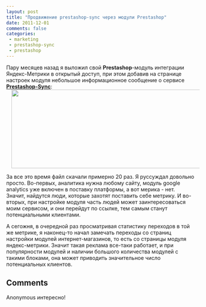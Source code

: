 ```yaml
---
layout: post
title: "Продвижение prestashop-sync через модули Prestashop"
date: 2011-12-01
comments: false
categories:
 - marketing
 - prestashop-sync
 - prestashop
---
```



Пару месяцев назад я выложил свой <b>Prestashop</b>-модуль интеграции Яндекс-Метрики в открытый  доступ, при этом добавив на странице настроек модуля небольшое информационное сообщение о сервисе <b><a href="http://prestashop-sync.com/">Prestashop-Sync</a></b>:
<a href="http://4.bp.blogspot.com/-hE0bophm6q0/TtlZ9gHo5LI/AAAAAAAADFs/kOxsgoKahck/s1600/metrika_adv.png" imageanchor="1" style="margin-left: 1em; margin-right: 1em;"><img border="0" height="211" src="http://4.bp.blogspot.com/-hE0bophm6q0/TtlZ9gHo5LI/AAAAAAAADFs/kOxsgoKahck/s640/metrika_adv.png" width="640" /></a>

За все это время файл скачали примерно 20 раз.
Я руссуждал довольно просто. Во-первых, аналитика нужна любому сайту, модуль google analytics уже включен в поставку платформы, а вот мерика - нет. Значит, найдутся люди, которые захотят поставить себе метрику.
И во-вторых, при настройке модуля часть людей может заинтересоваться моим сервисом, и они перейдут по ссылке, тем самым станут потенциальными клиентами.

А сегожня, в очередной раз просматривая статистику переходов в той же метрике, я наконец-то начал замечать переходы со страниц настройки модулей интернет-магазинов, то есть со страницы модуля яндекс-метрики.
Значит такая реклама все-таки работает, и при популярности модулей и наличии большого количества модулей с такими блоками, она может приводить значительное число потенциальных клиентов.

<h2>Comments</h2>


Anonymous
интересно!
